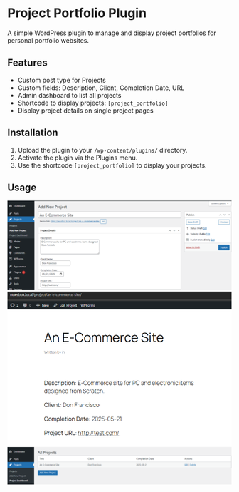 # Project Portfolio Plugin

A simple WordPress plugin to manage and display project portfolios for personal portfolio websites.

## Features
- Custom post type for Projects
- Custom fields: Description, Client, Completion Date, URL
- Admin dashboard to list all projects
- Shortcode to display projects: `[project_portfolio]`
- Display project details on single project pages

## Installation
1. Upload the plugin to your `/wp-content/plugins/` directory.
2. Activate the plugin via the Plugins menu.
3. Use the shortcode `[project_portfolio]` to display your projects.

## Usage
![Image Alt Text](https://github.com/AhmedShaikh0/project-portfolio/blob/main/plugin-img.png)
![Image Alt Text](https://github.com/AhmedShaikh0/project-portfolio/blob/main/plugin-2.png)
![Image Alt Text](https://github.com/AhmedShaikh0/project-portfolio/blob/main/plugin-dashboard.png)

